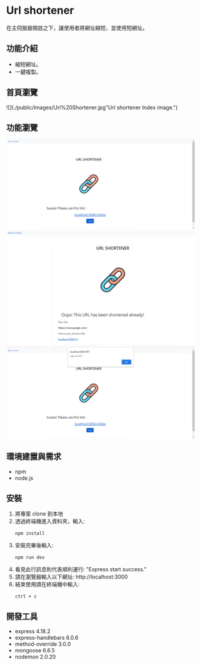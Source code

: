 # Url shortener

在主伺服器開啟之下，讓使用者將網址縮短，並使用短網址。

## 功能介紹
* 縮短網址。
* 一鍵複製。

## 首頁瀏覽

![](./public/images/Url%20Shortener.jpg"Url shortener Index image.")

## 功能瀏覽
![Url shortener](./public/images/Url%20Shortener-transfer.jpg "Url shortener Transfer image.")
![](./public/images/Url%20Shortener-repeated.jpg "Url shortener Repeated image.")
![](./public/images/Url%20Shortener-copy.jpg "Url shortener Copy image.")

## 環境建置與需求 
* npm 
* node.js 

## 安裝
1. 將專案 clone 到本地
2. 透過終端機進入資料夾，輸入:
   ```
   npm install
   ```
3. 安裝完畢後輸入:
   ```
   npm run dev
   ```
4. 看見此行訊息則代表順利運行:
   "Express start success."
5. 請在瀏覽器輸入以下網址:
   http://localhost:3000
6. 結束使用請在終端機中輸入:
   ```
   ctrl + c
   ```

## 開發工具

* express 4.18.2
* express-handlebars 6.0.6
* method-override 3.0.0
* mongoose 6.6.5
* nodemon 2.0.20
